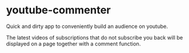 # youtube-commenter
Quick and dirty app to conveniently build an audience on youtube.

The latest videos of subscriptions that do not subscribe you back will be displayed on a page together with a comment function. 

